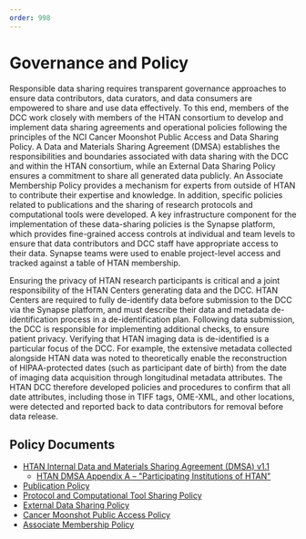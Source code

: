 ```yaml
---
order: 998
---
```


# Governance and Policy

Responsible data sharing requires transparent governance approaches to ensure data contributors, data curators, and data consumers are empowered to share and use data effectively. To this end, members of the DCC work closely with members of the HTAN consortium to develop and implement data sharing agreements and operational policies following the principles of the NCI Cancer Moonshot Public Access and Data Sharing Policy. A Data and Materials Sharing Agreement (DMSA) establishes the responsibilities and boundaries associated with data sharing with the DCC and within the HTAN consortium, while an External Data Sharing Policy ensures a commitment to share all generated data publicly. An Associate Membership Policy provides a mechanism for experts from outside of HTAN to contribute their expertise and knowledge. In addition, specific policies related to publications and the sharing of research protocols and computational tools were developed. A key infrastructure component for the implementation of these data-sharing policies is the Synapse platform, which provides fine-grained access controls at individual and team levels to ensure that data contributors and DCC staff have appropriate access to their data. Synapse teams were used to enable project-level access and tracked against a table of HTAN membership. 

Ensuring the privacy of HTAN research participants is critical and a joint responsibility of the HTAN Centers generating data and the DCC. HTAN Centers are required to fully de-identify data before submission to the DCC via the Synapse platform, and must describe their data and metadata de-identification process in a de-identification plan. Following data submission, the DCC is responsible for implementing additional checks, to ensure patient privacy. Verifying that HTAN imaging data is de-identified is a particular focus of the DCC. For example, the extensive metadata collected alongside HTAN data was noted to theoretically enable the reconstruction of HIPAA-protected dates (such as participant date of birth) from the date of imaging data acquisition through longitudinal metadata attributes. The HTAN DCC therefore developed policies and procedures to confirm that all date attributes, including those in TIFF tags, OME-XML, and other locations, were detected and reported back to data contributors for removal before data release.

## Policy Documents

- [HTAN Internal Data and Materials Sharing Agreement (DMSA) v1.1](https://drive.google.com/file/d/186TMLs3L2dKrXvMQLGuEYC-7jyGHCRw3/view?usp=drive_link)
    - [HTAN DMSA Appendix A – "Participating Institutions of HTAN"](https://docs.google.com/document/d/1mQQfoZIXMz_zoQ0G3K6izPr7lkY4MFJO5a9GZ1xuEqM/edit?tab=t.0)
- [Publication Policy](https://drive.google.com/file/d/1jqfhtY7SFCkegMiaNU5eSP7_rA9M0u71/view?usp=drive_link)
- [Protocol and Computational Tool Sharing Policy](https://drive.google.com/file/d/1L3Azfs4R4RWqVf5uCzDE3Ln97r-k0Jm3/view)
- [External Data Sharing Policy](https://drive.google.com/file/d/17vN_8zcWsPNBtnLe1mOr35wqhUbuMaWI/view)
- [Cancer Moonshot Public Access Policy](https://www.cancer.gov/research/key-initiatives/moonshot-cancer-initiative/funding/public-access-policy)
- [Associate Membership Policy](https://drive.google.com/file/d/1poxYt08kXQpkbJHDgch0EXfwEbKLGl3u/view?usp=drive_link)